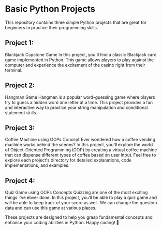 # Basic Python Projects

This repository contains three simple Python projects that are great for beginners to practice their programming skills. 


## Project 1: 
Blackjack Capstone Game In this project, you'll find a classic Blackjack card game implemented in Python. This game allows players to play against the computer and experience the excitement of the casino right from their terminal. 

## Project 2: 
Hangman Game Hangman is a popular word-guessing game where players try to guess a hidden word one letter at a time. This project provides a fun and interactive way to practice your string manipulation and conditional statement skills. 

## Project 3: 
Coffee Machine using OOPs Concept Ever wondered how a coffee vending machine works behind the scenes? In this project, you'll explore the world of Object-Oriented Programming (OOP) by creating a virtual coffee machine that can dispense different types of coffee based on user input. Feel free to explore each project's directory for detailed explanations, code implementations, and examples. 

## Project 4: 
Quiz Game using OOPs Concepts Quizzing are one of the most exciting things I've ebver done. In this project, you'll be able to play a quiz game and will be able to keep track of your score as well. We can change the question data and can use this game at various places.


These projects are designed to help you grasp fundamental concepts and enhance your coding abilities in Python. Happy coding! 🚀
